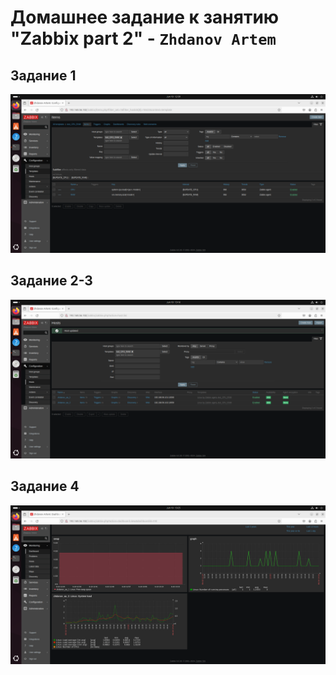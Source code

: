 # Домашнее задание к занятию "Zabbix part 2" - `Zhdanov Artem`


## Задание 1
![Задание 1](CPU_RAM.png)

## Задание 2-3
![Задание 2-3](hosts.png)

## Задание 4
![Задание 4](dashboard.png)
